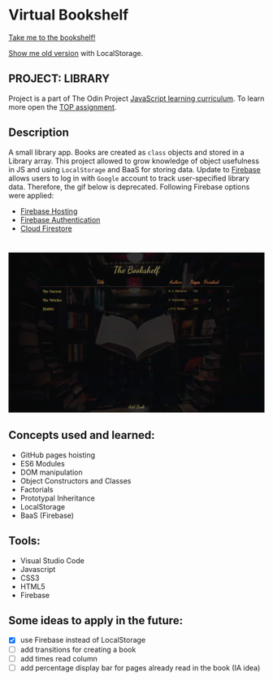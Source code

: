 # Virtual Bookshelf
[Take me to the bookshelf!](https://bookshelf-library-wb.web.app/)

[Show me old version](https://wblachut.github.io/Bookshelf_TheOdinProject/) with LocalStorage.
##
## PROJECT: LIBRARY

Project is a part of The Odin Project [JavaScript learning curriculum](https://www.theodinproject.com/courses/javascript). To learn more open the [TOP assignment](https://www.theodinproject.com/courses/javascript/lessons/library).

## Description

A small library app. Books are created as `class` objects and stored in a Library array. This project allowed to grow knowledge of object usefulness in JS and using `LocalStorage` and BaaS for storing data. Update to [Firebase](https://firebase.google.com/) allows users to log in with `Google` account to track user-specified library data. Therefore, the gif below is deprecated. Following Firebase options were applied:

* [Firebase Hosting](https://firebase.google.com/docs/hosting)
* [Firebase Authentication](https://firebase.google.com/docs/auth) 
* [Cloud Firestore](https://firebase.google.com/docs/firestore)
#


![](book.gif)

## Concepts used and learned:

* GitHub pages hoisting
* ES6 Modules
* DOM manipulation
* Object Constructors and Classes
* Factorials
* Prototypal Inheritance
* LocalStorage
* BaaS (Firebase)


## Tools:

* Visual Studio Code
* Javascript
* CSS3
* HTML5
* Firebase


## Some ideas to apply in the future:

- [X] use Firebase instead of LocalStorage
- [ ] add transitions for creating a book
- [ ] add times read column
- [ ] add percentage display bar for pages already read in the book (IA idea)
